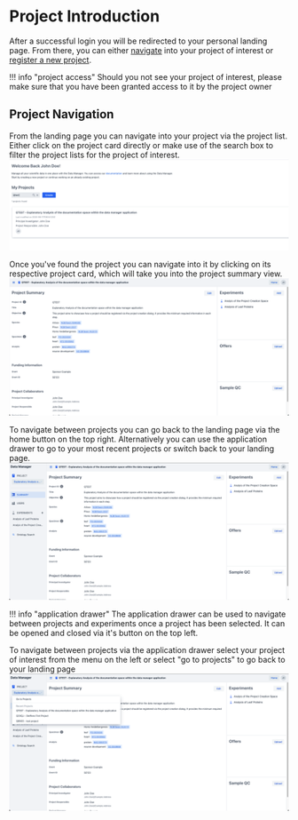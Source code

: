 # Project Introduction

After a successful login you will be redirected to your personal landing page.
From there, you can either [navigate](#project-navigation) into your project of interest
or [register a new project](project_registration.md).

!!! info "project access"
    Should you not see your project of interest, 
    please make sure that you have been granted access to it by the project owner

## Project Navigation

From the landing page you can navigate into your project via the project list.
Either click on the project card directly or make use of the search box
to filter the project lists for the project of interest.
![project_navigation_search](images/project_search.png)

Once you've found the project you can navigate into it
by clicking on its respective project card, which will take you into the project summary view.
![project_summary](images/project_summary.png)

To navigate between projects you can go back to the landing page via the home button on the top right.
Alternatively you can use the application drawer to go to your most recent projects or switch back to your landing page.
![project_summary](images/project_summary_drawer.png)

!!! info "application drawer"
The application drawer can be used to navigate between projects and experiments once a project has been selected.
It can be opened and closed via it's button on the top left.

To navigate between projects via the application drawer select your project of interest from the menu on the left 
or select "go to projects" to go back to your landing page
![project_summary](images/project_summary_drawer_opened.png)
